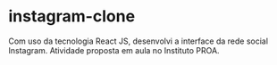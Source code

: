 # instagram-clone
Com uso da tecnologia React JS, desenvolvi a interface da rede social Instagram. Atividade proposta em aula no Instituto PROA.
